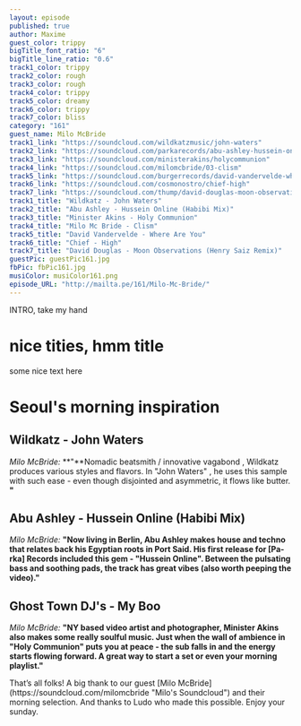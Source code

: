 ```yaml
---
layout: episode
published: true
author: Maxime
guest_color: trippy
bigTitle_font_ratio: "6"
bigTitle_line_ratio: "0.6"
track1_color: trippy
track2_color: rough
track3_color: rough
track4_color: trippy
track5_color: dreamy
track6_color: trippy
track7_color: bliss
category: "161"
guest_name: Milo McBride
track1_link: "https://soundcloud.com/wildkatzmusic/john-waters"
track2_link: "https://soundcloud.com/parkarecords/abu-ashley-hussein-online"
track3_link: "https://soundcloud.com/ministerakins/holycommunion"
track4_link: "https://soundcloud.com/milomcbride/03-clism"
track5_link: "https://soundcloud.com/burgerrecords/david-vandervelde-where-are-you"
track6_link: "https://soundcloud.com/cosmonostro/chief-high"
track7_link: "https://soundcloud.com/thump/david-douglas-moon-observations-henry-saiz-remix"
track1_title: "Wildkatz - John Waters"
track2_title: "Abu Ashley - Hussein Online (Habibi Mix)"
track3_title: "Minister Akins - Holy Communion"
track4_title: "Milo Mc Bride - Clism"
track5_title: "David Vandervelde - Where Are You"
track6_title: "Chief - High"
track7_title: "David Douglas - Moon Observations (Henry Saiz Remix)"
guestPic: guestPic161.jpg
fbPic: fbPic161.jpg
musiColor: musiColor161.png
episode_URL: "http://mailta.pe/161/Milo-Mc-Bride/"
---
```


<p id="introduction">INTRO, take my hand</p>

# nice tities, hmm title
 
some nice text here

# Seoul's morning inspiration
 
## Wildkatz - John Waters 
_Milo McBride:_ **"**Nomadic beatsmith / innovative vagabond , Wildkatz produces various styles and flavors. In "John Waters" , he uses this sample with such ease - even though disjointed and asymmetric, it flows like butter. **"**
 
## Abu Ashley - Hussein Online (Habibi Mix)
_Milo McBride:_ **"**Now living in Berlin, Abu Ashley makes house and techno that relates back his Egyptian roots in Port Said. His first release for [Pa-rka] Records included this gem - "Hussein Online". Between the pulsating bass and soothing pads, the track has great vibes (also worth peeping the video).**"**
 
## Ghost Town DJ's - My Boo
_Milo McBride:_ **"**NY based video artist and photographer, Minister Akins also makes some really soulful music. Just when the wall of ambience in "Holy Communion" puts you at peace - the sub falls in and the energy starts flowing forward. A great way to start a set or even your morning playlist.**"** 
 
<p id="outroduction">
That’s all folks! A big thank to our guest [Milo McBride](https://soundcloud.com/milomcbride "Milo's Soundcloud") and their morning selection. And thanks to Ludo who made this possible.
Enjoy your sunday.
</p>